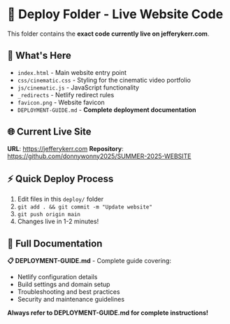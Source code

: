 # 🚀 Deploy Folder - Live Website Code

This folder contains the **exact code currently live on jefferykerr.com**.

## 📁 What's Here
- `index.html` - Main website entry point
- `css/cinematic.css` - Styling for the cinematic video portfolio
- `js/cinematic.js` - JavaScript functionality
- `_redirects` - Netlify redirect rules
- `favicon.png` - Website favicon
- `DEPLOYMENT-GUIDE.md` - **Complete deployment documentation**

## 🌐 Current Live Site
**URL**: https://jefferykerr.com
**Repository**: https://github.com/donnywonny2025/SUMMER-2025-WEBSITE

## ⚡ Quick Deploy Process
1. Edit files in this `deploy/` folder
2. `git add . && git commit -m "Update website"`
3. `git push origin main`
4. Changes live in 1-2 minutes!

## 📖 Full Documentation
**📋 DEPLOYMENT-GUIDE.md** - Complete guide covering:
- Netlify configuration details
- Build settings and domain setup
- Troubleshooting and best practices
- Security and maintenance guidelines

**Always refer to DEPLOYMENT-GUIDE.md for complete instructions!**